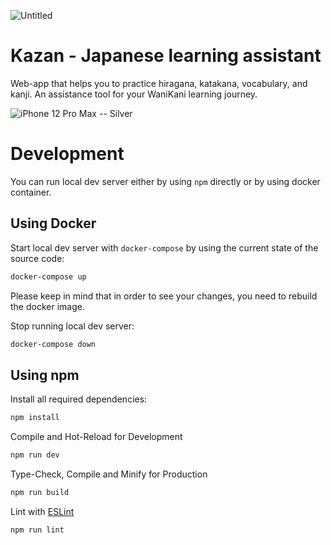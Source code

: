 ![Untitled](https://user-images.githubusercontent.com/6123702/194173134-23fec594-76ed-44a9-88b5-26c33e396a28.png)
# Kazan - Japanese learning assistant

Web-app that helps you to practice hiragana, katakana, vocabulary, and kanji. An assistance tool for your WaniKani learning journey.

![iPhone 12 Pro Max -- Silver](https://user-images.githubusercontent.com/6123702/194172375-9a630f5a-805b-4235-ba23-3a2bc7369d36.png)


# Development
You can run local dev server either by using `npm` directly or by using docker container.

## Using Docker

Start local dev server with `docker-compose` by using the current state
of the source code:
```sh
docker-compose up
```
Please keep in mind that in order to see your changes, you need
to rebuild the docker image.

Stop running local dev server:
```sh
docker-compose down
```

## Using npm

Install all required dependencies:
```sh
npm install
```

Compile and Hot-Reload for Development
```sh
npm run dev
```

Type-Check, Compile and Minify for Production

```sh
npm run build
```

Lint with [ESLint](https://eslint.org/)

```sh
npm run lint
```



